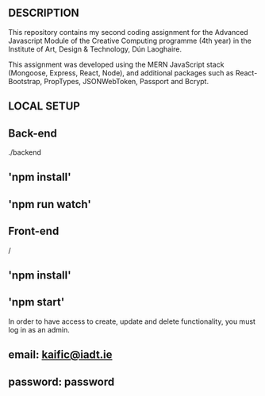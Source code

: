 ## DESCRIPTION

This repository contains my second coding assignment for the Advanced Javascript Module of the Creative Computing 
programme (4th year) in the Institute of Art, Design & Technology, Dún Laoghaire.

This assignment was developed  using the MERN JavaScript stack (Mongoose, Express, React, Node), and additional
packages such as React-Bootstrap, PropTypes, JSONWebToken, Passport and Bcrypt.

## LOCAL SETUP

## Back-end
./backend

## 'npm install'
## 'npm run watch'

## Front-end
/
## 'npm install'
## 'npm start'

In order to have access to create, update and delete functionality, you must log in as an admin.
## email: kaific@iadt.ie
## password: password
